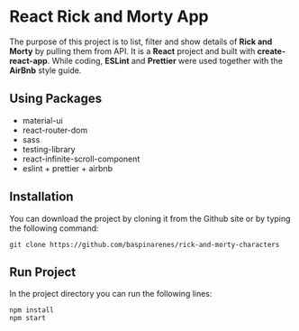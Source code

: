 # React Rick and Morty App

The purpose of this project is to list, filter and show details of **Rick and Morty** by pulling them from API. It is a **React** project and built with **create-react-app**. While coding, **ESLint** and **Prettier** were used together with the **AirBnb** style guide.



## Using Packages

- material-ui
- react-router-dom
- sass
- testing-library
- react-infinite-scroll-component
- eslint + prettier + airbnb

## Installation

You can download the project by cloning it from the Github site or by typing the following command:

```console
git clone https://github.com/baspinarenes/rick-and-morty-characters
```

## Run Project

In the project directory you can run the following lines:

```console
npm install
npm start
```